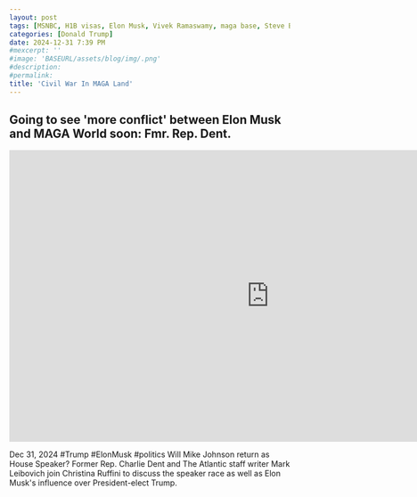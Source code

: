 ```yaml
---
layout: post
tags: [MSNBC, H1B visas, Elon Musk, Vivek Ramaswamy, maga base, Steve Bannon,  politicsaa q]
categories: [Donald Trump]
date: 2024-12-31 7:39 PM
#mexcerpt: ''
#image: 'BASEURL/assets/blog/img/.png'
#description:
#permalink:
title: 'Civil War In MAGA Land'
---
```


## Going to see 'more conflict' between Elon Musk and MAGA World soon: Fmr. Rep. Dent.

<iframe width="932" height="524" src="https://www.youtube.com/embed/Yp_BWBtzcEs" title="Going to see &#39;more conflict&#39; between Elon Musk and MAGA World soon: Fmr. Rep. Dent" frameborder="0" allow="accelerometer; autoplay; clipboard-write; encrypted-media; gyroscope; picture-in-picture; web-share" referrerpolicy="strict-origin-when-cross-origin" allowfullscreen></iframe>

Dec 31, 2024  #Trump #ElonMusk #politics
Will Mike Johnson return as House Speaker? Former Rep. Charlie Dent and The Atlantic staff writer Mark Leibovich join Christina Ruffini to discuss the speaker race as well as Elon Musk's influence over President-elect Trump.
